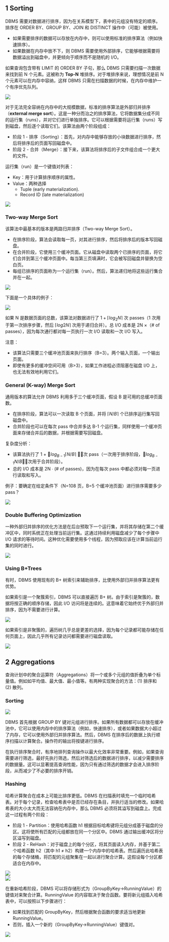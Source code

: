 ## 1 Sorting

DBMS 需要对数据进行排序，因为在关系模型下，表中的元组没有特定的顺序。排序在 ORDER BY、GROUP BY、JOIN 和 DISTINCT 操作中（可能）被使用。
- 如果需要排序的数据可以存放在内存中，则可以使用标准的排序算法（例如快速排序）。
- 如果数据在内存中放不下，则 DBMS 需要使用外部排序，它能够根据需要将数据溢出到磁盘中，并更倾向于顺序而不是随机的 I/O。

如果查询包含带有 LIMIT 的 ORDER BY 子句，那么 DBMS 只需要扫描一次数据来找到前 N 个元素。这被称为 **Top-N** 堆排序。对于堆排序来说，理想情况是前 N 个元素可以在内存中容纳，这样 DBMS 只需在扫描数据的时候，在内存中维护一个有序优先队列。

![](pics/Pasted%20image%2020230914162910.png)


对于无法完全容纳在内存中的大规模数据，标准的排序算法是外部归并排序（**external merge sort**）。这是一种分而治之的排序算法，它将数据集分成不同的运行集（runs），并对它们进行单独排序。它可以根据需要将运行集（runs）写到磁盘，然后逐个读取它们。该算法由两个阶段组成：

- 阶段 1 - 排序（Sorting）：首先，对内存中能够存放的小块数据进行排序，然后将排序后的页面写回磁盘中。
- 阶段 2 - 合并（Merge）：接下来，该算法将排序后的子文件组合成一个更大的文件。


运行集（run）是一个键值对列表：
- Key：用于计算排序顺序的属性。
- Value：两种选择
	- Tuple (early materialization).
	- Record ID (late materialization)

![](pics/Pasted%20image%2020230914163400.png)

### Two-way Merge Sort

该算法中最基本的版本是两路归并排序（Two-way Merge Sort）。
- 在排序阶段，算法会读取每一页，对其进行排序，然后将排序后的版本写回磁盘。
- 在合并阶段，它使用三个缓冲页面。它从磁盘中读取两个已排序的页面，将它们合并到第三个缓冲页面中。每当第三页填满时，它会被写回磁盘并替换为空白页。
- 每组已排序的页面称为一个运行集（run）。然后，算法递归地将这些运行集合并在一起。

![](pics/Pasted%20image%2020230914164424.png)

下面是一个具体的例子：

![](pics/Pasted%20image%2020230914164442.png)

如果 N 是数据页面的总数，该算法对数据进行了 $1 + ⌈log_2N⌉$ 次 passes（1 次用于第一次排序步骤，然后 $⌈log2N⌉$ 次用于递归合并）。总 I/O 成本是 2N ×（# of passes），因为每次通行都对每一页执行一次 I/O 读取和一次 I/O 写入。

注意：  
- 该算法只需要三个缓冲池页面来执行排序（B=3）。两个输入页面，一个输出页面。
- 即使有更多的缓冲空间可用（B>3），如果工作进程必须阻塞在磁盘 I/O 上，也无法有效地利用它们。

### General (K-way) Merge Sort

通用版本的算法允许 DBMS 利用多于三个缓冲页面，假设 B 是可用的总缓冲页面数。
- 在排序阶段，算法可以一次读取 B 个页面，并将 $⌈N / B⌉$ 个已排序运行集写回磁盘中。
- 合并阶段也可以在每次 pass 中合并多达 B-1 个运行集，同样使用一个缓冲页面来存储合并后的数据，并根据需要写回磁盘。

复杂度分析：
- 该算法执行了 1 + $log_{B−1}⌈N / B⌉$ 次 pass（一次用于排序阶段，$log_{B−1}N/B$次用于合并阶段）。
- 总的 I/O 成本是 2N ∙ (# of passes)，因为在每次 pass 中都必须对每一页进行读取和写入。

例子：要确定在给定条件下（N=108 页，B=5 个缓冲池页面）进行排序需要多少 pass？

![](pics/Pasted%20image%2020230914165526.png)

### Double Buffering Optimization

一种外部归并排序的优化方法是在后台预取下一个运行集，并将其存储在第二个缓冲区中，同时系统正在处理当前运行集。这通过持续利用磁盘减少了每个步骤中 I/O 请求的等待时间。这种优化需要使用多个线程，因为预取应该在计算当前运行集的同时进行。

![](pics/Pasted%20image%2020230914165721.png)

### Using B+Trees

有时，DBMS 使用现有的 B+ 树索引来辅助排序，比使用外部归并排序算法更有优势。

如果索引是一个聚簇索引，DBMS 可以直接遍历 B+ 树。由于索引是聚簇的，数据将按正确的顺序存储，因此 I/O 访问将是连续的。这意味着它始终优于外部归并排序，因为不需要进行计算。

![](pics/Pasted%20image%2020230914165840.png)

如果索引是非聚簇的，遍历树几乎总是更差的选择，因为每个记录都可能存储在任何页面上，因此几乎所有记录访问都需要进行磁盘读取。

![](pics/Pasted%20image%2020230914165858.png)

## 2 Aggregations

查询计划中的聚合运算符（Aggregations）将一个或多个元组的值折叠为单个标量值。例如如平均值、最大值、最小值等。有两种实现聚合的方法：(1) 排序和 (2) 散列。

### Sorting

![](pics/Pasted%20image%2020230914170118.png)

DBMS 首先根据 GROUP BY 键对元组进行排序。如果所有数据都可以存放在缓冲池中，它可以使用内存中的排序算法（例如，快速排序），或者如果数据大小超过了内存，它可以使用外部归并排序算法。然后，DBMS 在排序后的数据上执行顺序扫描以计算聚合。操作符的输出将按键进行排序。

在执行排序聚合时，有序地排列查询操作以最大化效率非常重要。例如，如果查询需要进行筛选，最好先执行筛选，然后对筛选后的数据进行排序，以减少需要排序的数据量。这可以显著提高查询性能，因为只有通过筛选的数据才会进入排序阶段，从而减少了不必要的排序开销。

### Hashing

哈希计算聚合在成本上可能比排序更低。DBMS 在扫描表时填充一个临时哈希表。对于每个记录，检查哈希表中是否已经存在条目，并执行适当的修改。如果哈希表的大小太大而无法容纳在内存中，那么 DBMS 必须将其溢写到磁盘上。完成这一过程有两个阶段：

- 阶段 1 - Partition：使用哈希函数 h1 根据目标哈希键将元组分成基于磁盘的分区。这将使所有匹配的元组都放在同一个分区中。DBMS 通过输出缓冲区将分区溢写到磁盘。  
- 阶段 2 - ReHash：对于磁盘上的每个分区，将其页面读入内存，并基于第二个哈希函数 h2（其中 h1 ≠ h2）构建一个内存中的哈希表。然后遍历此哈希表的每个存储桶，将匹配的元组聚集在一起以进行聚合计算。这假设每个分区都适合在内存中。

![](pics/Pasted%20image%2020230914171648.png)  
![](pics/Pasted%20image%2020230914171702.png)

在重新哈希阶段，DBMS 可以将存储形式为（GroupByKey→RunningValue）的键值对来聚合计算。RunningValue 的内容取决于聚合函数。要将新元组插入哈希表中，可以按照以下步骤进行：
- 如果找到匹配的 GroupByKey，然后根据聚合函数的要求适当地更新 RunningValue。
- 否则，插入一个新的（GroupByKey→RunningValue）键值对。

![](pics/Pasted%20image%2020230914171721.png)